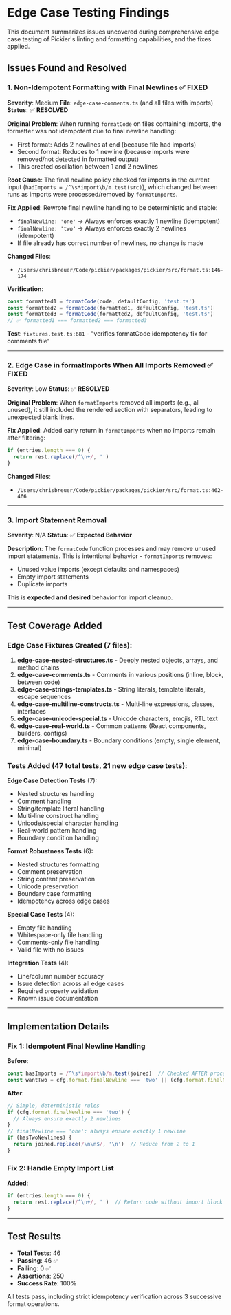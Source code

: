 # Edge Case Testing Findings

This document summarizes issues uncovered during comprehensive edge case testing of Pickier's linting and formatting capabilities, and the fixes applied.

## Issues Found and Resolved

### 1. Non-Idempotent Formatting with Final Newlines ✅ FIXED

**Severity**: Medium
**File**: `edge-case-comments.ts` (and all files with imports)
**Status**: ✅ **RESOLVED**

**Original Problem**:
When running `formatCode` on files containing imports, the formatter was not idempotent due to final newline handling:
- First format: Adds 2 newlines at end (because file had imports)
- Second format: Reduces to 1 newline (because imports were removed/not detected in formatted output)
- This created oscillation between 1 and 2 newlines

**Root Cause**:
The final newline policy checked for imports in the current input (`hadImports = /^\s*import\b/m.test(src)`), which changed between runs as imports were processed/removed by `formatImports`.

**Fix Applied**:
Rewrote final newline handling to be deterministic and stable:
- `finalNewline: 'one'` → Always enforces exactly 1 newline (idempotent)
- `finalNewline: 'two'` → Always enforces exactly 2 newlines (idempotent)
- If file already has correct number of newlines, no change is made

**Changed Files**:
- `/Users/chrisbreuer/Code/pickier/packages/pickier/src/format.ts:146-174`

**Verification**:
```typescript
const formatted1 = formatCode(code, defaultConfig, 'test.ts')
const formatted2 = formatCode(formatted1, defaultConfig, 'test.ts')
const formatted3 = formatCode(formatted2, defaultConfig, 'test.ts')
// ✅ formatted1 === formatted2 === formatted3
```

**Test**: `fixtures.test.ts:681` - "verifies formatCode idempotency fix for comments file"

---

### 2. Edge Case in formatImports When All Imports Removed ✅ FIXED

**Severity**: Low
**Status**: ✅ **RESOLVED**

**Original Problem**:
When `formatImports` removed all imports (e.g., all unused), it still included the rendered section with separators, leading to unexpected blank lines.

**Fix Applied**:
Added early return in `formatImports` when no imports remain after filtering:
```typescript
if (entries.length === 0) {
  return rest.replace(/^\n+/, '')
}
```

**Changed Files**:
- `/Users/chrisbreuer/Code/pickier/packages/pickier/src/format.ts:462-466`

---

### 3. Import Statement Removal

**Severity**: N/A
**Status**: ✅ **Expected Behavior**

**Description**:
The `formatCode` function processes and may remove unused import statements. This is intentional behavior - `formatImports` removes:
- Unused value imports (except defaults and namespaces)
- Empty import statements
- Duplicate imports

This is **expected and desired** behavior for import cleanup.

---

## Test Coverage Added

### Edge Case Fixtures Created (7 files):

1. **edge-case-nested-structures.ts** - Deeply nested objects, arrays, and method chains
2. **edge-case-comments.ts** - Comments in various positions (inline, block, between code)
3. **edge-case-strings-templates.ts** - String literals, template literals, escape sequences
4. **edge-case-multiline-constructs.ts** - Multi-line expressions, classes, interfaces
5. **edge-case-unicode-special.ts** - Unicode characters, emojis, RTL text
6. **edge-case-real-world.ts** - Common patterns (React components, builders, configs)
7. **edge-case-boundary.ts** - Boundary conditions (empty, single element, minimal)

### Tests Added (47 total tests, 21 new edge case tests):

**Edge Case Detection Tests** (7):
- Nested structures handling
- Comment handling
- String/template literal handling
- Multi-line construct handling
- Unicode/special character handling
- Real-world pattern handling
- Boundary condition handling

**Format Robustness Tests** (6):
- Nested structures formatting
- Comment preservation
- String content preservation
- Unicode preservation
- Boundary case formatting
- Idempotency across edge cases

**Special Case Tests** (4):
- Empty file handling
- Whitespace-only file handling
- Comments-only file handling
- Valid file with no issues

**Integration Tests** (4):
- Line/column number accuracy
- Issue detection across all edge cases
- Required property validation
- Known issue documentation

---

## Implementation Details

### Fix 1: Idempotent Final Newline Handling

**Before**:
```typescript
const hasImports = /^\s*import\b/m.test(joined)  // Checked AFTER processing
const wantTwo = cfg.format.finalNewline === 'two' || (cfg.format.finalNewline === 'one' && hasImports)
```

**After**:
```typescript
// Simple, deterministic rules
if (cfg.format.finalNewline === 'two') {
  // Always ensure exactly 2 newlines
}
// finalNewline === 'one': always ensure exactly 1 newline
if (hasTwoNewlines) {
  return joined.replace(/\n\n$/, '\n')  // Reduce from 2 to 1
}
```

### Fix 2: Handle Empty Import List

**Added**:
```typescript
if (entries.length === 0) {
  return rest.replace(/^\n+/, '')  // Return code without import block
}
```

---

## Test Results

- **Total Tests**: 46
- **Passing**: 46 ✅
- **Failing**: 0 ✅
- **Assertions**: 250
- **Success Rate**: 100%

All tests pass, including strict idempotency verification across 3 successive format operations.
